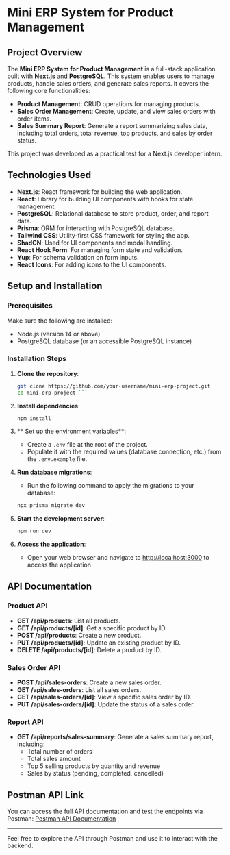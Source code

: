 # Mini ERP System for Product Management

## Project Overview
The **Mini ERP System for Product Management** is a full-stack application built with **Next.js** and **PostgreSQL**. This system enables users to manage products, handle sales orders, and generate sales reports. It covers the following core functionalities:

- **Product Management**: CRUD operations for managing products.
- **Sales Order Management**: Create, update, and view sales orders with order items.
- **Sales Summary Report**: Generate a report summarizing sales data, including total orders, total revenue, top products, and sales by order status.

This project was developed as a practical test for a Next.js developer intern.

## Technologies Used
- **Next.js**: React framework for building the web application.
- **React**: Library for building UI components with hooks for state management.
- **PostgreSQL**: Relational database to store product, order, and report data.
- **Prisma**: ORM for interacting with PostgreSQL database.
- **Tailwind CSS**: Utility-first CSS framework for styling the app.
- **ShadCN**: Used for UI components and modal handling.
- **React Hook Form**: For managing form state and validation.
- **Yup**: For schema validation on form inputs.
- **React Icons**: For adding icons to the UI components.

## Setup and Installation

### Prerequisites
Make sure the following are installed:
- Node.js (version 14 or above)
- PostgreSQL database (or an accessible PostgreSQL instance)

### Installation Steps
1. **Clone the repository**:
    ```bash
    git clone https://github.com/your-username/mini-erp-project.git
    cd mini-erp-project ```

2. **Install dependencies**:
    ```bash  
    npm install
    ```
3. ** Set up the environment variables**:
    - Create a `.env` file at the root of the project.
    - Populate it with the required values (database connection, etc.) from the `.env.example` file.

4. **Run database migrations**:
    - Run the following command to apply the migrations to your database:

    ```bash
    npx prisma migrate dev
    ```
5. **Start the development server**:
    ```bash
    npm run dev
    ```
6. **Access the application**:
    - Open your web browser and navigate to [http://localhost:3000](http://localhost:3000) to access the application


## API Documentation

### Product API
- **GET /api/products**: List all products.
- **GET /api/products/[id]**: Get a specific product by ID.
- **POST /api/products**: Create a new product.
- **PUT /api/products/[id]**: Update an existing product by ID.
- **DELETE /api/products/[id]**: Delete a product by ID.

### Sales Order API
- **POST /api/sales-orders**: Create a new sales order.
- **GET /api/sales-orders**: List all sales orders.
- **GET /api/sales-orders/[id]**: View a specific sales order by ID.
- **PUT /api/sales-orders/[id]**: Update the status of a sales order.

### Report API
- **GET /api/reports/sales-summary**: Generate a sales summary report, including:
  - Total number of orders
  - Total sales amount
  - Top 5 selling products by quantity and revenue
  - Sales by status (pending, completed, cancelled)

## Postman API Link
You can access the full API documentation and test the endpoints via Postman:
[Postman API Documentation](https://team11-9575.postman.co/workspace/ERP~ec394b7c-2933-4e02-8d0d-6a5bdb156bac/request/28730063-5480bf40-1c1c-41d2-9551-832f620952f2?action=share&creator=28730063&ctx=documentation)

---

Feel free to explore the API through Postman and use it to interact with the backend.
